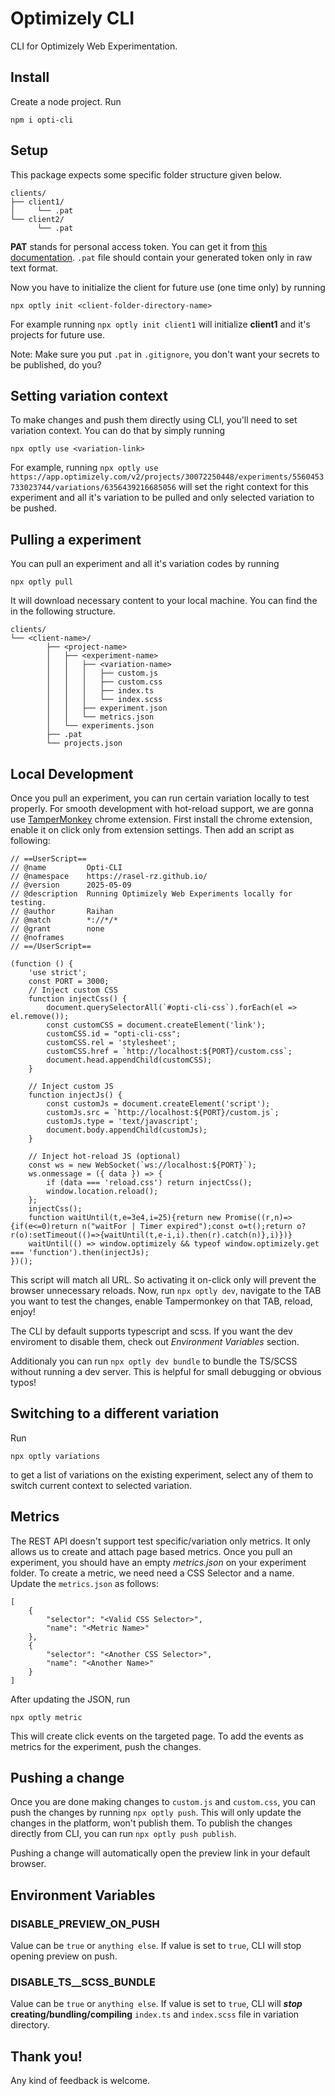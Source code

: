 # Optimizely CLI
CLI for Optimizely Web Experimentation.

## Install
Create a node project. Run 
```
npm i opti-cli
```

## Setup
This package expects some specific folder structure given below.

```
clients/
├── client1/
│     └── .pat
└── client2/
      └── .pat
```
**PAT** stands for personal access token. You can get it from [this documentation](https://support.optimizely.com/hc/en-us/articles/4410289816205-Manage-your-API-tokens). `.pat` file should contain your generated token only in raw text format.

Now you have to initialize the client for future use (one time only) by running 
```
npx optly init <client-folder-directory-name>
```
For example running `npx optly init client1` will initialize **client1** and it's projects for future use.

Note: Make sure you put `.pat` in `.gitignore`, you don't want your secrets to be published, do you?

## Setting variation context
To make changes and push them directly using CLI, you'll need to set variation context.
You can do that by simply running 
```
npx optly use <variation-link>
```
For example, running `npx optly use https://app.optimizely.com/v2/projects/30072250448/experiments/5560453733023744/variations/6356439216685056` will set the right context for this experiment and all it's variation to be pulled and only selected variation to be pushed.

## Pulling a experiment
You can pull an experiment and all it's variation codes by running 
```
npx optly pull
```
It will download necessary content to your local machine. You can find the in the following structure.
```
clients/
└── <client-name>/
        ├── <project-name>
        │   ├── <experiment-name>
        │   │   ├── <variation-name>
        │   │   │   ├── custom.js
        │   │   │   ├── custom.css
        │   │   │   ├── index.ts
        │   │   │   └── index.scss
        │   │   ├── experiment.json
        │   │   └── metrics.json
        │   └── experiments.json
        ├── .pat
        └── projects.json
```

## Local Development
Once you pull an experiment, you can run certain variation locally to test properly. For smooth development with hot-reload support, we are gonna use [TamperMonkey](https://chromewebstore.google.com/detail/tampermonkey/dhdgffkkebhmkfjojejmpbldmpobfkfo) chrome extension. First install the chrome extension, enable it on click only from extension settings.
Then add an script as following:
```
// ==UserScript==
// @name         Opti-CLI
// @namespace    https://rasel-rz.github.io/
// @version      2025-05-09
// @description  Running Optimizely Web Experiments locally for testing.
// @author       Raihan
// @match        *://*/*
// @grant        none
// @noframes
// ==/UserScript==

(function () {
    'use strict';
    const PORT = 3000;
    // Inject custom CSS
    function injectCss() {
        document.querySelectorAll(`#opti-cli-css`).forEach(el => el.remove());
        const customCSS = document.createElement('link');
        customCSS.id = "opti-cli-css";
        customCSS.rel = 'stylesheet';
        customCSS.href = `http://localhost:${PORT}/custom.css`;
        document.head.appendChild(customCSS);
    }

    // Inject custom JS
    function injectJs() {
        const customJs = document.createElement('script');
        customJs.src = `http://localhost:${PORT}/custom.js`;
        customJs.type = 'text/javascript';
        document.body.appendChild(customJs);
    }

    // Inject hot-reload JS (optional)
    const ws = new WebSocket(`ws://localhost:${PORT}`);
    ws.onmessage = ({ data }) => {
        if (data === 'reload.css') return injectCss();
        window.location.reload();
    };
    injectCss();
    function waitUntil(t,e=3e4,i=25){return new Promise((r,n)=>{if(e<=0)return n("waitFor | Timer expired");const o=t();return o?r(o):setTimeout(()=>{waitUntil(t,e-i,i).then(r).catch(n)},i)})}
    waitUntil(() => window.optimizely && typeof window.optimizely.get === 'function').then(injectJs); 
})();
```
This script will match all URL. So activating it on-click only will prevent the browser unnecessary reloads.
Now, run `npx optly dev`, navigate to the TAB you want to test the changes, enable Tampermonkey on that TAB, reload, enjoy!

The CLI by default supports typescript and scss. If you want the dev enviroment to disable them, check out *Environment Variables* section.

Additionaly you can run `npx optly dev bundle` to bundle the TS/SCSS without running a dev server. This is helpful for small debugging or obvious typos!

## Switching to a different variation
Run
```
npx optly variations
```
to get a list of variations on the existing experiment, select any of them to switch current context to selected variation.

## Metrics
The REST API doesn't support test specific/variation only metrics. It only allows us to create and attach page based metrics. Once you pull an experiment, you should have an empty _metrics.json_ on your experiment folder. To create a metric, we need need a CSS Selector and a name. Update the `metrics.json` as follows:
```
[
    {
        "selector": "<Valid CSS Selector>",
        "name": "<Metric Name>"
    },
    {
        "selector": "<Another CSS Selector>",
        "name": "<Another Name>"
    }
]
```
After updating the JSON, run
```
npx optly metric
```
This will create click events on the targeted page. To add the events as metrics for the experiment, push the changes.

## Pushing a change
Once you are done making changes to `custom.js` and `custom.css`, you can push the changes by running `npx optly push`. This will only update the changes in the platform, won't publish them. To publish the changes directly from CLI, you can run `npx optly push publish`.

Pushing a change will automatically open the preview link in your default browser.

## Environment Variables
### DISABLE_PREVIEW_ON_PUSH
Value can be `true` or `anything else`. If value is set to `true`, CLI will stop opening preview on push.

### DISABLE_TS__SCSS_BUNDLE
Value can be `true` or `anything else`. If value is set to `true`, CLI will **_stop_ creating/bundling/compiling** `index.ts` and `index.scss` file in variation directory.

## Thank you!
Any kind of feedback is welcome.